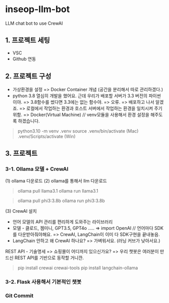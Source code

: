 # inseop-llm-bot

LLM chat bot to use CrewAI

## 1. 프로젝트 세팅

- VSC
- Github 연동

## 2. 프로젝트 구성

- 가상환경을 설정 => Docker Container 개념 (공간을 분리해서 따로 관리하겠다.)
- python 3.8 열심히 개발을 했어요. 근데 우리가 배포할 서버가 3.3 버전의 파이썬이야.
  => 3.8함수를 썼다면 3.3에는 없는 함수야. => 오류. => 배포하고 나서 알겠죠.
  => 로컬에서 작업하는 환경과 호스트 서버에서 작업하는 환경을 일치시켜 주기 위함.
  => Docker(Virtual Machine) // venv모듈을 사용해서 환경 설정을 해주도록 하겠습니다.

> python3.10 -m venv .venv
> source .venv/bin/activate (Mac)
> .venv/Scripts/activate (Win)

## 3. 프로젝트

### 3-1. Ollama 모델 + CrewAI

(1) ollama 다운로드
(2) ollama를 통해서 llm 다운로드

> ollama pull llama3.1
> ollama run llama3.1

> ollama pull phi3:3.8b
> ollama run phi3:3.8b

(3) CrewAI 설치

- 언어 모델의 API 관리를 편리하게 도와주는 라이브러리
- 모델 - 클로드, 젬미니, GPT3.5, GPT4o ..... => import OpenAI // 언어마다 SDK를 다운받아줘야해요.
  => CrewAI, LangChain이 이미 다 SDK구현을 끝내놓음.
- LangChain 안하고 왜 CrewAI 하나요? => 가벼워서요. (러닝 커브가 낮아서요.)

REST API - 기술명세
=> 쇼핑몰이 어디까지 있으신가요?
=> 우리 챗봇은 여러분이 만드신 REST API를 기반으로 동작할 거니깐.

> pip install crewai crewai-tools
> pip install langchain-ollama

### 3-2. Flask 사용해서 기본적인 챗봇

### Git Commit
